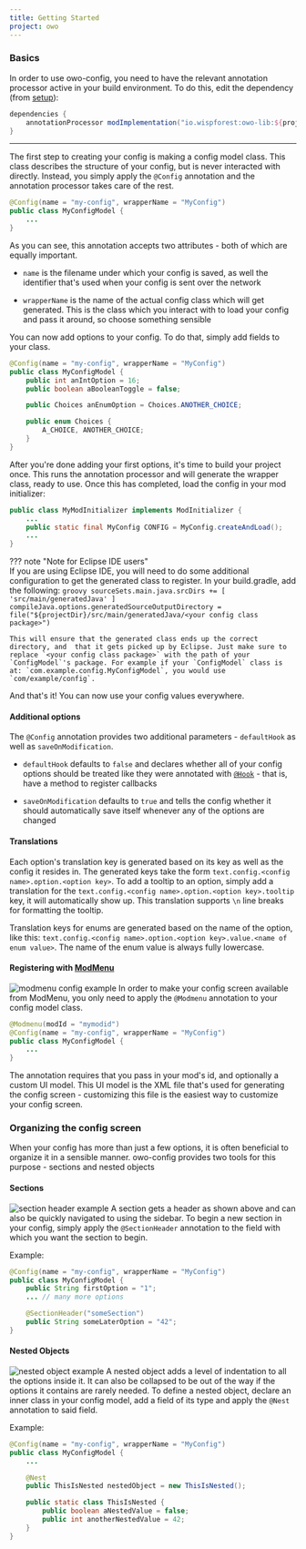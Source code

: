 ```yaml
---
title: Getting Started
project: owo
---
```


### Basics

In order to use owo-config, you need to have the relevant annotation processor active in your build environment. To do this, edit the dependency (from [setup](../setup.md)): 
```groovy title="build.gradle"
dependencies {
    annotationProcessor modImplementation("io.wispforest:owo-lib:${project.owo_version}")
}
```

***

The first step to creating your config is making a config model class. This class describes the structure of your config, but is never interacted with directly. Instead, you simply apply the `@Config` annotation and the annotation processor takes care of the rest.

```java
@Config(name = "my-config", wrapperName = "MyConfig")
public class MyConfigModel {
    ...
}
```

As you can see, this annotation accepts two attributes - both of which are equally important.

- `name` is the filename under which your config is saved, as well the identifier that's used when your config is sent over the network

- `wrapperName` is the name of the actual config class which will get generated. This is the class which you interact with to load your config and pass it around, so choose something sensible

You can now add options to your config. To do that, simply add fields to your class.

```java
@Config(name = "my-config", wrapperName = "MyConfig")
public class MyConfigModel {
    public int anIntOption = 16;
    public boolean aBooleanToggle = false;

    public Choices anEnumOption = Choices.ANOTHER_CHOICE;

    public enum Choices {
        A_CHOICE, ANOTHER_CHOICE;
    }
}
```

After you're done adding your first options, it's time to build your project once. This runs the annotation processor and will generate the wrapper class, ready to use. Once this has completed, load the config in your mod initializer:

```java
public class MyModInitializer implements ModInitializer {
    ...
    public static final MyConfig CONFIG = MyConfig.createAndLoad();
    ...
}
```

??? note "Note for Eclipse IDE users"  
    If you are using Eclipse IDE, you will need to do some additional configuration to get the generated class to register.
    In your build.gradle, add the following:
    ```groovy
    sourceSets.main.java.srcDirs += [ 'src/main/generatedJava' ]
    compileJava.options.generatedSourceOutputDirectory = file("${projectDir}/src/main/generatedJava/<your config class package>")
    ```
    
    This will ensure that the generated class ends up the correct directory, and  that it gets picked up by Eclipse. Just make sure to replace `<your config class package>` with the path of your `ConfigModel`'s package. For example if your `ConfigModel` class is at: `com.example.config.MyConfigModel`, you would use `com/example/config`.

And that's it! You can now use your config values everywhere.

#### Additional options

The `@Config` annotation provides two additional parameters - `defaultHook` as well as `saveOnModification`.

 - `defaultHook` defaults to `false` and declares whether all of your config options should be treated like they were annotated with [`@Hook`](annotations.md#hook) - that is, have a method to register callbacks
  
 - `saveOnModification` defaults to `true` and tells the config whether it should automatically save itself whenever any of the options are changed

#### Translations
Each option's translation key is generated based on its key as well as the config it resides in. The generated keys take the form `text.config.<config name>.option.<option key>`. To add a tooltip to an option, simply add a translation for the `text.config.<config name>.option.<option key>.tooltip` key, it will automatically show up. This translation supports `\n` line breaks for formatting the tooltip.

Translation keys for enums are generated based on the name of the option, like this: `text.config.<config name>.option.<option key>.value.<name of enum value>`. The name of the enum value is always fully lowercase.

#### Registering with [ModMenu](https://modrinth.com/mod/modmenu)
![modmenu config example](https://cdn.discordapp.com/attachments/857970721166065674/1006877040533848075/modmenu.png)
In order to make your config screen available from ModMenu, you only need to apply the `@Modmenu` annotation to your config model class.

```java
@Modmenu(modId = "mymodid")
@Config(name = "my-config", wrapperName = "MyConfig")
public class MyConfigModel {
    ...
}
```

The annotation requires that you pass in your mod's id, and optionally a custom UI model. This UI model is the XML file that's used for generating the config screen - customizing this file is the easiest way to customize your config screen.

### Organizing the config screen

When your config has more than just a few options, it is often beneficial to organize it in a sensible manner. owo-config provides two tools for this purpose - sections and nested objects

#### Sections
![section header example](https://cdn.discordapp.com/attachments/857970721166065674/1006704549064613898/section-header.png)
A section gets a header as shown above and can also be quickly navigated to using the sidebar. To begin a new section in your config, simply apply the `@SectionHeader` annotation to the field with which you want the section to begin.

Example:
```java
@Config(name = "my-config", wrapperName = "MyConfig")
public class MyConfigModel {
    public String firstOption = "1";
    ... // many more options

    @SectionHeader("someSection")
    public String someLaterOption = "42";
}
```


#### Nested Objects
![nested object example](https://cdn.discordapp.com/attachments/857970721166065674/1006707303224975381/nested-object.png)
A nested object adds a level of indentation to all the options inside it. It can also be collapsed to be out of the way if the options it contains are rarely needed. To define a nested object, declare an inner class in your config model, add a field of its type and apply the `@Nest` annotation to said field.

Example:
```java
@Config(name = "my-config", wrapperName = "MyConfig")
public class MyConfigModel {
    ...

    @Nest
    public ThisIsNested nestedObject = new ThisIsNested();

    public static class ThisIsNested {
        public boolean aNestedValue = false;
        public int anotherNestedValue = 42;
    }
}
```
